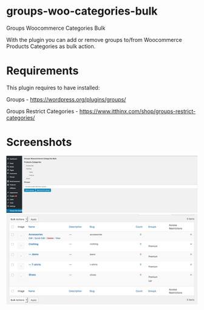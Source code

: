 # groups-woo-categories-bulk
Groups Woocommerce Categories Bulk

With the plugin you can add or remove groups to/from Woocommerce Products Categories as bulk action.

# Requirements

This plugin requires to have installed:

Groups - https://wordpress.org/plugins/groups/

Groups Restrict Categories - https://www.itthinx.com/shop/groups-restrict-categories/

# Screenshots

![New menu settings](screenshot_1.png)
![Results](screenshot_2.png)
